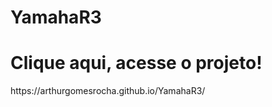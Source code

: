 # YamahaR3
<H1>Clique aqui, acesse o projeto!</H1>
<a>https://arthurgomesrocha.github.io/YamahaR3/</a>

